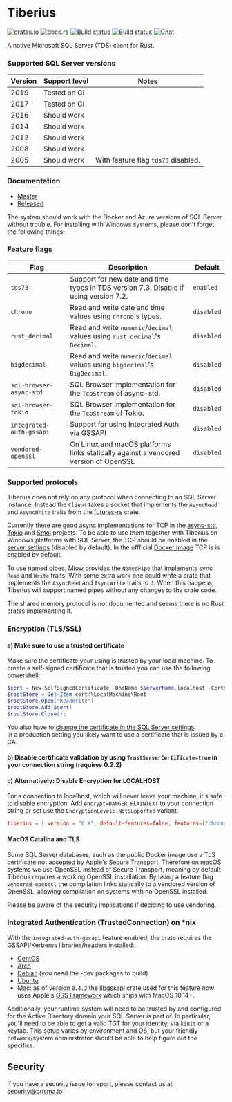# Tiberius
[![crates.io](https://meritbadge.herokuapp.com/tiberius)](https://crates.io/crates/tiberius)
[![docs.rs](https://docs.rs/tiberius/badge.svg)](https://docs.rs/tiberius)
[![Build status](https://badge.buildkite.com/172053d935f64a275beca911ab20bad34e7597775ce024469d.svg)](https://buildkite.com/prisma/tiberius)
[![Build status](https://ci.appveyor.com/api/projects/status/vr39e8qd42n3yf0i/branch/master?svg=true)](https://ci.appveyor.com/project/pimeys/tiberius/branch/master)
[![Chat](https://img.shields.io/discord/664092374359605268)](https://discord.gg/xX4xp9x)

A native Microsoft SQL Server (TDS) client for Rust.

### Supported SQL Server versions

| Version | Support level | Notes                               |
|---------|---------------|-------------------------------------|
|    2019 | Tested on CI  |                                     |
|    2017 | Tested on CI  |                                     |
|    2016 | Should work   |                                     |
|    2014 | Should work   |                                     |
|    2012 | Should work   |                                     |
|    2008 | Should work   |                                     |
|    2005 | Should work   | With feature flag `tds73` disabled. |

### Documentation

- [Master](https://prisma.github.io/tiberius/tiberius/index.html)
- [Released](https://docs.rs/tiberius)

The system should work with the Docker and Azure versions of SQL Server without
trouble. For installing with Windows systems, please don't forget the following
things:

### Feature flags

| Flag           | Description                                                                           | Default    |
|----------------|---------------------------------------------------------------------------------------|------------|
| `tds73`        | Support for new date and time types in TDS version 7.3. Disable if using version 7.2. | `enabled`  |
| `chrono`       | Read and write date and time values using `chrono`'s types.                           | `disabled` |
| `rust_decimal` | Read and write `numeric`/`decimal` values using `rust_decimal`'s `Decimal`.           | `disabled` |
| `bigdecimal`   | Read and write `numeric`/`decimal` values using `bigdecimal`'s `BigDecimal`.          | `disabled` |
| `sql-browser-async-std` | SQL Browser implementation for the `TcpStream` of async-std.                 | `disabled` |
| `sql-browser-tokio`     | SQL Browser implementation for the `TcpStream` of Tokio.                     | `disabled` |
| `integrated-auth-gssapi`     | Support for using Integrated Auth via GSSAPI                            | `disabled` |
| `vendored-openssl` | On Linux and macOS platforms links statically against a vendored version of OpenSSL | `disabled` |

### Supported protocols

Tiberius does not rely on any protocol when connecting to an SQL Server instance. Instead the `Client` takes a socket that implements the `AsyncRead` and `AsyncWrite` traits from the [futures-rs](https://crates.io/crates/futures) crate.

Currently there are good async implementations for TCP in the [async-std](https://crates.io/crates/async-std), [Tokio](https://crates.io/crates/tokio) and [Smol](https://crates.io/crates/smol) projects. To be able to use them together with Tiberius on Windows platforms with SQL Server, the TCP should be enabled in the [server settings](https://technet.microsoft.com/en-us/library/hh231672(v=sql.110).aspx) (disabled by default). In the offficial [Docker image](https://hub.docker.com/_/microsoft-mssql-server) TCP is is enabled by default.

To use named pipes, [Miow](https://crates.io/crates/miow) provides the `NamedPipe` that implements sync `Read` and `Write` traits. With some extra work one could write a crate that implements the `AsyncRead` and `AsyncWrite` traits to it. When this happens, Tiberius will support named pipes without any changes to the crate code.

The shared memory protocol is not documented and seems there is no Rust crates implementing it.

### Encryption (TLS/SSL)

#### a) Make sure to use a trusted certificate

Make sure the certificate your using is trusted by your local machine. To create a self-signed certificate that is trusted you can use the following powershell:

```powershell
$cert = New-SelfSignedCertificate -DnsName $serverName,localhost -CertStoreLocation cert:\LocalMachine\My
$rootStore = Get-Item cert:\LocalMachine\Root
$rootStore.Open("ReadWrite")
$rootStore.Add($cert)
$rootStore.Close();
```

You also have to [change the certificate in the SQL Server settings](https://support.microsoft.com/en-us/help/316898/how-to-enable-ssl-encryption-for-an-instance-of-sql-server-by-using-microsoft-management-console).  
In a production setting you likely want to use a certificate that is issued by a
CA.

#### b) Disable certificate validation by using `TrustServerCertificate=true` in your connection string (requires 0.2.2)

#### c) Alternatively: Disable Encryption for LOCALHOST
For a connection to localhost, which will never leave your machine, it's safe to disable encryption. Add `encrypt=DANGER_PLAINTEXT` to your connection string or set use the `EncryptionLevel::NotSupported` variant.

```toml
tiberius = { version = "0.X", default-features=false, features=["chrono"] }
```

#### MacOS Catalina and TLS

Some SQL Server databases, such as the public Docker image use a TLS certificate not accepted by Apple's Secure Transport. Therefore on macOS systems we use OpenSSL instead of Secure Transport, meaning by default Tiberius requires a working OpenSSL installation. By using a feature flag `vendored-openssl` the compilation links statically to a vendored version of OpenSSL, allowing compilation on systems with no OpenSSL installed.

Please be aware of the security implications if deciding to use vendoring.

### Integrated Authentication (TrustedConnection) on \*nix

With the `integrated-auth-gssapi` feature enabled, the crate requires the GSSAPI/Kerberos libraries/headers installed:
  * [CentOS](https://pkgs.org/download/krb5-devel)
  * [Arch](https://www.archlinux.org/packages/core/x86_64/krb5/)
  * [Debian](https://tracker.debian.org/pkg/krb5) (you need the -dev packages to build)
  * [Ubuntu](https://packages.ubuntu.com/bionic-updates/libkrb5-dev)
  * Mac: as of version `0.4.2` the [libgssapi](https://crates.io/crates/libgssapi) crate used for this feature now uses Apple's [GSS Framework](https://developer.apple.com/documentation/gss?language=objc) which ships with MacOS 10.14+.

Additionally, your runtime system will need to be trusted by and configured for the Active Directory domain your SQL Server is part of. In particular, you'll need to be able to get a valid TGT for your identity, via `kinit` or a keytab. This setup varies by environment and OS, but your friendly network/system administrator should be able to help figure out the specifics.

## Security

If you have a security issue to report, please contact us at [security@prisma.io](mailto:security@prisma.io?subject=[GitHub]%20Prisma%202%20Security%20Report%20Tiberius)
